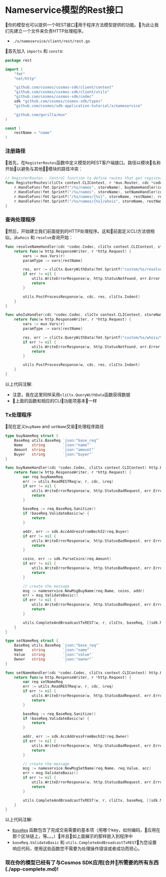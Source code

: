 # Nameservice模型的Rest接口

你的模型也可以提供一个REST接口用于程序方法模型提供的功能。为此让我们先建立一个文件来负责HTTP处理程序。


- `./x/nameservice/client/rest/rest.go`

首先加入 `imports` 和 `const`s:

```go
package rest

import (
	"fmt"
	"net/http"

	"github.com/cosmos/cosmos-sdk/client/context"
	"github.com/cosmos/cosmos-sdk/client/utils"
	"github.com/cosmos/cosmos-sdk/codec"
	sdk "github.com/cosmos/cosmos-sdk/types"
	"github.com/cosmos/sdk-application-tutorial/x/nameservice"

	"github.com/gorilla/mux"
)

const (
	restName = "name"
)
```

### 注册路径

首先，在`RegisterRoutes`函数中定义模型的REST客户端接口。路径以模块名称开始以避免与其他模块的路径冲突：

```go
// RegisterRoutes - Central function to define routes that get registered by the main application
func RegisterRoutes(cliCtx context.CLIContext, r *mux.Router, cdc *codec.Codec, storeName string) {
	r.HandleFunc(fmt.Sprintf("/%s/names", storeName), buyNameHandler(cdc, cliCtx)).Methods("POST")
	r.HandleFunc(fmt.Sprintf("/%s/names", storeName), setNameHandler(cdc, cliCtx)).Methods("PUT")
	r.HandleFunc(fmt.Sprintf("/%s/names/{%s}", storeName, restName), resolveNameHandler(cdc, cliCtx, storeName)).Methods("GET")
	r.HandleFunc(fmt.Sprintf("/%s/names/{%s}/whois", storeName, restName), whoIsHandler(cdc, cliCtx, storeName)).Methods("GET")
}
```

### 查询处理程序

然后，开始建立我们前面提到的HTTP处理程序。这和前面定义CLI方法很相似。从`whois` 和 `resolve`查询开始：

```go
func resolveNameHandler(cdc *codec.Codec, cliCtx context.CLIContext, storeName string) http.HandlerFunc {
	return func(w http.ResponseWriter, r *http.Request) {
		vars := mux.Vars(r)
		paramType := vars[restName]

		res, err := cliCtx.QueryWithData(fmt.Sprintf("custom/%s/resolve/%s", storeName, paramType), nil)
		if err != nil {
			utils.WriteErrorResponse(w, http.StatusNotFound, err.Error())
			return
		}

		utils.PostProcessResponse(w, cdc, res, cliCtx.Indent)
	}
}

func whoIsHandler(cdc *codec.Codec, cliCtx context.CLIContext, storeName string) http.HandlerFunc {
	return func(w http.ResponseWriter, r *http.Request) {
		vars := mux.Vars(r)
		paramType := vars[restName]

		res, err := cliCtx.QueryWithData(fmt.Sprintf("custom/%s/whois/%s", storeName, paramType), nil)
		if err != nil {
			utils.WriteErrorResponse(w, http.StatusNotFound, err.Error())
			return
		}

		utils.PostProcessResponse(w, cdc, res, cliCtx.Indent)
	}
}
```

以上代码注解:
- 注意，我在这里同样采用`cliCtx.QueryWithData`函数获得数据
- 上面的函数和相应的CLI功能项基本一样

### Tx处理程序

现在定义`buyName` and `setName`交易处理程序路径

```go
type buyNameReq struct {
	BaseReq utils.BaseReq `json:"base_req"`
	Name    string        `json:"name"`
	Amount  string        `json:"amount"`
	Buyer   string        `json:"buyer"`
}

func buyNameHandler(cdc *codec.Codec, cliCtx context.CLIContext) http.HandlerFunc {
	return func(w http.ResponseWriter, r *http.Request) {
		var req buyNameReq
		err := utils.ReadRESTReq(w, r, cdc, &req)
		if err != nil {
			utils.WriteErrorResponse(w, http.StatusBadRequest, err.Error())
			return
		}

		baseReq := req.BaseReq.Sanitize()
		if !baseReq.ValidateBasic(w) {
			return
		}

		addr, err := sdk.AccAddressFromBech32(req.Buyer)
		if err != nil {
			utils.WriteErrorResponse(w, http.StatusBadRequest, err.Error())
			return
		}

		coins, err := sdk.ParseCoins(req.Amount)
		if err != nil {
			utils.WriteErrorResponse(w, http.StatusBadRequest, err.Error())
			return
		}

		// create the message
		msg := nameservice.NewMsgBuyName(req.Name, coins, addr)
		err = msg.ValidateBasic()
		if err != nil {
			utils.WriteErrorResponse(w, http.StatusBadRequest, err.Error())
			return
		}

		utils.CompleteAndBroadcastTxREST(w, r, cliCtx, baseReq, []sdk.Msg{msg}, cdc)
	}
}

type setNameReq struct {
	BaseReq utils.BaseReq `json:"base_req"`
	Name    string        `json:"name"`
	Value   string        `json:"value"`
	Owner   string        `json:"owner"`
}

func setNameHandler(cdc *codec.Codec, cliCtx context.CLIContext) http.HandlerFunc {
	return func(w http.ResponseWriter, r *http.Request) {
		var req setNameReq
		err := utils.ReadRESTReq(w, r, cdc, &req)
		if err != nil {
			utils.WriteErrorResponse(w, http.StatusBadRequest, err.Error())
			return
		}

		baseReq := req.BaseReq.Sanitize()
		if !baseReq.ValidateBasic(w) {
			return
		}

		addr, err := sdk.AccAddressFromBech32(req.Owner)
		if err != nil {
			utils.WriteErrorResponse(w, http.StatusBadRequest, err.Error())
			return
		}

		// create the message
		msg := nameservice.NewMsgSetName(req.Name, req.Value, acc)
		err = msg.ValidateBasic()
		if err != nil {
			utils.WriteErrorResponse(w, http.StatusBadRequest, err.Error())
			return
		}

		utils.CompleteAndBroadcastTxREST(w, r, cliCtx, baseReq, []sdk.Msg{msg}, cdc)
	}
}
```

以上代码注解:
- [`BaseReq`](https://godoc.org/github.com/cosmos/cosmos-sdk/client/utils#BaseReq) 函数包含了完成交易需要的基本项（用哪个key，如何编码，应用在那个区块链上，等。。。）并且如上面展示的那样嵌入到程序中
- `baseReq.ValidateBasic` 和 `utils.CompleteAndBroadcastTxREST`为您设置响应代码，使用这些函数您不需要为处理操作错误或者成功而担心。 
  
### 现在你的模型已经有了与Cosmos SDK应用[合并所需要的所有东西(./app-complete.md)!

